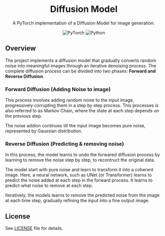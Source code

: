 <div align="center">
  <h1>Diffusion Model</h1>
  <p>A PyTorch implementation of a Diffusion Model for image generation.</p>

![PyTorch](https://img.shields.io/badge/PyTorch-%23EE4C2C.svg?style=flat&logo=PyTorch&logoColor=white) ![Python](https://img.shields.io/badge/Python-blue.svg?style=flat&logo=python&logoColor=white)

</div>

## Overview

The project implements a diffusion model that gradually converts random noise into meaningful images through an iterative denoising process. The complete diffusion process can be divided into two phases: **Forward and Reverse Diffusion**.

### Forward Diffusion (Adding Noise to image)

This process involves adding random noise to the input image, progressively corrupting them in a step by step process. This processes is also referred to as Markov Chain, where the state at each step depends on the previous step.

The noise addion continues till the input image becomes pure noise, represented by Gaussian distribution.

### Reverse Diffusion (Predicting & removing noise)

In this process, the model learns to undo the forwared diffusion process by learning to remove the noise step by step, to recontruct the original data.

The model start with pure noise and learn to transform it into a coherent image. Here, a neural network, such as UNet (or Transformer) learns to predict the noise added at each step in the forward process. It learns to predict what noise to remove at each step.

Iteratively, the models learns to remove the predicted noise from the image at each time step, gradually refining the input into a fine output image.

## License

See [LICENSE](LICENSE) file for details.
